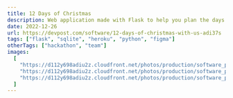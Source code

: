 ```yaml
---
title: 12 Days of Christmas
description: Web application made with Flask to help you plan the days leading up to Christmas. 🏆 Won 'Best Holiday Dressed' at Hacky Winterland, organised by MLH.
date: 2022-12-26
url: https://devpost.com/software/12-days-of-christmas-with-us-adi37s
tags: ["flask", "sqlite", "heroku", "python", "figma"]
otherTags: ["hackathon", "team"]
images:
  [
    "https://d112y698adiu2z.cloudfront.net/photos/production/software_photos/001/778/821/datas/gallery.jpg",
    "https://d112y698adiu2z.cloudfront.net/photos/production/software_photos/001/778/822/datas/gallery.jpg",
    "https://d112y698adiu2z.cloudfront.net/photos/production/software_photos/001/778/847/datas/gallery.jpg",
  ]
---
```

